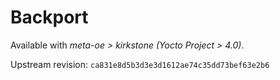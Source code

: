 # Backport

Available with *meta-oe > kirkstone (Yocto Project > 4.0)*.

Upstream revision: `ca831e8d5b3d3e3d1612ae74c35dd73bef63e2b6`
